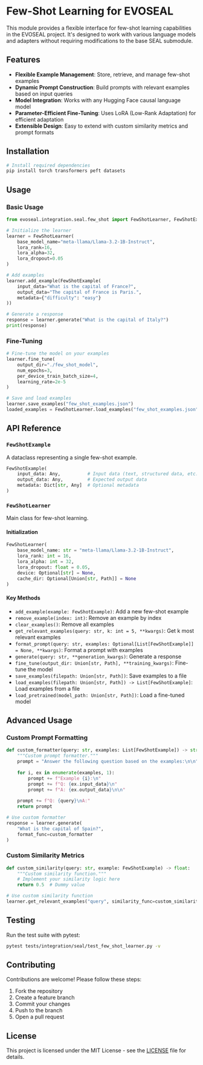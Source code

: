 # Few-Shot Learning for EVOSEAL

This module provides a flexible interface for few-shot learning capabilities in the EVOSEAL project. It's designed to work with various language models and adapters without requiring modifications to the base SEAL submodule.

## Features

- **Flexible Example Management**: Store, retrieve, and manage few-shot examples
- **Dynamic Prompt Construction**: Build prompts with relevant examples based on input queries
- **Model Integration**: Works with any Hugging Face causal language model
- **Parameter-Efficient Fine-Tuning**: Uses LoRA (Low-Rank Adaptation) for efficient adaptation
- **Extensible Design**: Easy to extend with custom similarity metrics and prompt formats

## Installation

```bash
# Install required dependencies
pip install torch transformers peft datasets
```

## Usage

### Basic Usage

```python
from evoseal.integration.seal.few_shot import FewShotLearner, FewShotExample

# Initialize the learner
learner = FewShotLearner(
    base_model_name="meta-llama/Llama-3.2-1B-Instruct",
    lora_rank=16,
    lora_alpha=32,
    lora_dropout=0.05
)

# Add examples
learner.add_example(FewShotExample(
    input_data="What is the capital of France?",
    output_data="The capital of France is Paris.",
    metadata={"difficulty": "easy"}
))

# Generate a response
response = learner.generate("What is the capital of Italy?")
print(response)
```

### Fine-Tuning

```python
# Fine-tune the model on your examples
learner.fine_tune(
    output_dir="./few_shot_model",
    num_epochs=3,
    per_device_train_batch_size=4,
    learning_rate=2e-5
)

# Save and load examples
learner.save_examples("few_shot_examples.json")
loaded_examples = FewShotLearner.load_examples("few_shot_examples.json")
```

## API Reference

### `FewShotExample`

A dataclass representing a single few-shot example.

```python
FewShotExample(
    input_data: Any,          # Input data (text, structured data, etc.)
    output_data: Any,         # Expected output data
    metadata: Dict[str, Any]  # Optional metadata
)
```

### `FewShotLearner`

Main class for few-shot learning.

#### Initialization

```python
FewShotLearner(
    base_model_name: str = "meta-llama/Llama-3.2-1B-Instruct",
    lora_rank: int = 16,
    lora_alpha: int = 32,
    lora_dropout: float = 0.05,
    device: Optional[str] = None,
    cache_dir: Optional[Union[str, Path]] = None
)
```

#### Key Methods

- `add_example(example: FewShotExample)`: Add a new few-shot example
- `remove_example(index: int)`: Remove an example by index
- `clear_examples()`: Remove all examples
- `get_relevant_examples(query: str, k: int = 5, **kwargs)`: Get k most relevant examples
- `format_prompt(query: str, examples: Optional[List[FewShotExample]] = None, **kwargs)`: Format a prompt with examples
- `generate(query: str, **generation_kwargs)`: Generate a response
- `fine_tune(output_dir: Union[str, Path], **training_kwargs)`: Fine-tune the model
- `save_examples(filepath: Union[str, Path])`: Save examples to a file
- `load_examples(filepath: Union[str, Path]) -> List[FewShotExample]`: Load examples from a file
- `load_pretrained(model_path: Union[str, Path])`: Load a fine-tuned model

## Advanced Usage

### Custom Prompt Formatting

```python
def custom_formatter(query: str, examples: List[FewShotExample]) -> str:
    """Custom prompt formatter."""
    prompt = "Answer the following question based on the examples:\n\n"
    
    for i, ex in enumerate(examples, 1):
        prompt += f"Example {i}:\n"
        prompt += f"Q: {ex.input_data}\n"
        prompt += f"A: {ex.output_data}\n\n"
    
    prompt += f"Q: {query}\nA:"
    return prompt

# Use custom formatter
response = learner.generate(
    "What is the capital of Spain?",
    format_func=custom_formatter
)
```

### Custom Similarity Metrics

```python
def custom_similarity(query: str, example: FewShotExample) -> float:
    """Custom similarity function."""
    # Implement your similarity logic here
    return 0.5  # Dummy value

# Use custom similarity function
learner.get_relevant_examples("query", similarity_func=custom_similarity)
```

## Testing

Run the test suite with pytest:

```bash
pytest tests/integration/seal/test_few_shot_learner.py -v
```

## Contributing

Contributions are welcome! Please follow these steps:

1. Fork the repository
2. Create a feature branch
3. Commit your changes
4. Push to the branch
5. Open a pull request

## License

This project is licensed under the MIT License - see the [LICENSE](LICENSE) file for details.
